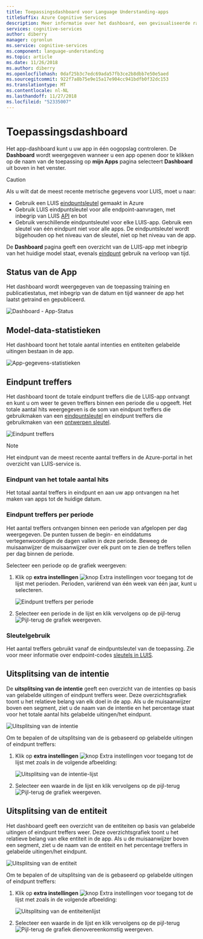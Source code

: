 ```yaml
---
title: Toepassingsdashboard voor Language Understanding-apps
titleSuffix: Azure Cognitive Services
description: Meer informatie over het dashboard, een gevisualiseerde rapportagetool in te voeren die u kunt uw apps in één oogopslag controleren.
services: cognitive-services
author: diberry
manager: cgronlun
ms.service: cognitive-services
ms.component: language-understanding
ms.topic: article
ms.date: 11/26/2018
ms.author: diberry
ms.openlocfilehash: 0daf25b3c7edc69ada57fb3ce2b8dbb7e50e5aed
ms.sourcegitcommit: 922f7a8b75e9e15a17e904cc941bdfb0f32dc153
ms.translationtype: MT
ms.contentlocale: nl-NL
ms.lasthandoff: 11/27/2018
ms.locfileid: "52335007"
---
```

# <a name="application-dashboard"></a>Toepassingsdashboard
Het app-dashboard kunt u uw app in één oogopslag controleren. De **Dashboard** wordt weergegeven wanneer u een app openen door te klikken op de naam van de toepassing op **mijn Apps** pagina selecteert **Dashboard** uit boven in het venster. 

> [!CAUTION]
> Als u wilt dat de meest recente metrische gegevens voor LUIS, moet u naar:
> * Gebruik een LUIS [eindpuntsleutel](luis-how-to-azure-subscription.md) gemaakt in Azure
> * Gebruik LUIS eindpuntsleutel voor alle endpoint-aanvragen, met inbegrip van LUIS [API](https://aka.ms/luis-endpoint-apis) en bot
> * Gebruik verschillende eindpuntsleutel voor elke LUIS-app. Gebruik een sleutel van één eindpunt niet voor alle apps. De eindpuntsleutel wordt bijgehouden op het niveau van de sleutel, niet op het niveau van de app.  

De **Dashboard** pagina geeft een overzicht van de LUIS-app met inbegrip van het huidige model staat, evenals [eindpunt](luis-glossary.md#endpoint) gebruik na verloop van tijd. 
  
## <a name="app-status"></a>Status van de App
Het dashboard wordt weergegeven van de toepassing training en publicatiestatus, met inbegrip van de datum en tijd wanneer de app het laatst getraind en gepubliceerd.  

![Dashboard - App-Status](./media/luis-how-to-use-dashboard/app-state.png)

## <a name="model-data-statistics"></a>Model-data-statistieken
Het dashboard toont het totale aantal intenties en entiteiten gelabelde uitingen bestaan in de app. 

![App-gegevens-statistieken](./media/luis-how-to-use-dashboard/app-model-count.png)

## <a name="endpoint-hits"></a>Eindpunt treffers
Het dashboard toont de totale eindpunt treffers die de LUIS-app ontvangt en kunt u om weer te geven treffers binnen een periode die u opgeeft. Het totale aantal hits weergegeven is de som van eindpunt treffers die gebruikmaken van een [eindpuntsleutel](./luis-concept-keys.md#endpoint-key) en eindpunt treffers die gebruikmaken van een [ontwerpen sleutel](./luis-concept-keys.md#authoring-key).

![Eindpunt treffers](./media/luis-how-to-use-dashboard/dashboard-endpointhits.png)

> [!NOTE] 
> Het eindpunt van de meest recente aantal treffers in de Azure-portal in het overzicht van LUIS-service is. 
 
### <a name="total-endpoint-hits"></a>Eindpunt van het totale aantal hits
Het totaal aantal treffers in eindpunt en aan uw app ontvangen na het maken van apps tot de huidige datum.

### <a name="endpoint-hits-per-period"></a>Eindpunt treffers per periode
Het aantal treffers ontvangen binnen een periode van afgelopen per dag weergegeven. De punten tussen de begin- en einddatums vertegenwoordigen de dagen vallen in deze periode. Beweeg de muisaanwijzer de muisaanwijzer over elk punt om te zien de treffers tellen per dag binnen de periode. 

Selecteer een periode op de grafiek weergeven:
 
1. Klik op **extra instellingen** ![knop Extra instellingen](./media/luis-how-to-use-dashboard/Dashboard-Settings-btn.png) voor toegang tot de lijst met perioden. Perioden, variërend van één week van één jaar, kunt u selecteren. 

    ![Eindpunt treffers per periode](./media/luis-how-to-use-dashboard/timerange.png)

2. Selecteer een periode in de lijst en klik vervolgens op de pijl-terug ![Pijl-terug](./media/luis-how-to-use-dashboard/Dashboard-backArrow.png) de grafiek weergeven.

### <a name="key-usage"></a>Sleutelgebruik
Het aantal treffers gebruikt vanaf de eindpuntsleutel van de toepassing. Zie voor meer informatie over endpoint-codes [sleutels in LUIS](luis-concept-keys.md). 
  
## <a name="intent-breakdown"></a>Uitsplitsing van de intentie
De **uitsplitsing van de intentie** geeft een overzicht van de intenties op basis van gelabelde uitingen of eindpunt treffers weer. Deze overzichtsgrafiek toont u het relatieve belang van elk doel in de app. Als u de muisaanwijzer boven een segment, ziet u de naam van de intentie en het percentage staat voor het totale aantal hits gelabelde uitingen/het eindpunt. 

![Uitsplitsing van de intentie](./media/luis-how-to-use-dashboard/intent-breakdown.png)

Om te bepalen of de uitsplitsing van de is gebaseerd op gelabelde uitingen of eindpunt treffers:

1. Klik op **extra instellingen** ![knop Extra instellingen](./media/luis-how-to-use-dashboard/Dashboard-Settings-btn.png) voor toegang tot de lijst met zoals in de volgende afbeelding:

    ![Uitsplitsing van de intentie-lijst](./media/luis-how-to-use-dashboard/intent-breakdown-based-on.png)
2. Selecteer een waarde in de lijst en klik vervolgens op de pijl-terug ![Pijl-terug](./media/luis-how-to-use-dashboard/Dashboard-backArrow.png) de grafiek weergeven.

## <a name="entity-breakdown"></a>Uitsplitsing van de entiteit
Het dashboard geeft een overzicht van de entiteiten op basis van gelabelde uitingen of eindpunt treffers weer. Deze overzichtsgrafiek toont u het relatieve belang van elke entiteit in de app. Als u de muisaanwijzer boven een segment, ziet u de naam van de entiteit en het percentage treffers in gelabelde uitingen/het eindpunt. 

![Uitsplitsing van de entiteit](./media/luis-how-to-use-dashboard/entity-breakdown.png)

Om te bepalen of de uitsplitsing van de is gebaseerd op gelabelde uitingen of eindpunt treffers:

1. Klik op **extra instellingen** ![knop Extra instellingen](./media/luis-how-to-use-dashboard/Dashboard-Settings-btn.png) voor toegang tot de lijst met zoals in de volgende afbeelding:

    ![Uitsplitsing van de entiteitenlijst](./media/luis-how-to-use-dashboard/entity-breakdown-based-on.png)
2. Selecteer een waarde in de lijst en klik vervolgens op de pijl-terug ![Pijl-terug](./media/luis-how-to-use-dashboard/Dashboard-backArrow.png) de grafiek dienovereenkomstig weergeven.
